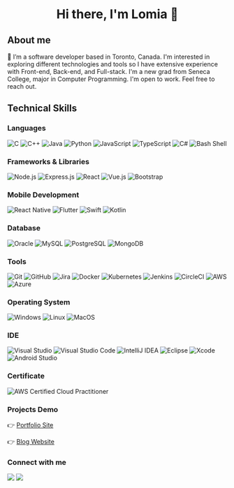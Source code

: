 <h1 align="center"> Hi there, I'm Lomia 👋 </h1>

## About me
<p> 👀 I’m a software developer based in Toronto, Canada. I'm interested in exploring different technologies and tools so I have extensive experience with Front-end, Back-end, and Full-stack. I'm a new grad from Seneca College, major in Computer Programming. I'm open to work. Feel free to reach out. </p>



## Technical Skills

### Languages
![C](https://img.shields.io/badge/-C-A8B9CC?style=flat&logo=C&logoColor=white)
![C++](https://img.shields.io/badge/-C++-00599C?style=flat&logo=C%2B%2B&logoColor=white)
![Java](https://img.shields.io/badge/-Java-007396?style=flat&logo=Java&logoColor=white)
![Python](https://img.shields.io/badge/-Python-3776AB?style=flat&logo=Python&logoColor=white)
![JavaScript](https://img.shields.io/badge/-JavaScript-F7DF1E?style=flat&logo=JavaScript&logoColor=black)
![TypeScript](https://img.shields.io/badge/-TypeScript-3178C6?style=flat&logo=TypeScript&logoColor=white)
![C#](https://img.shields.io/badge/-C%23-239120?style=flat&logo=C-Sharp&logoColor=white)
![Bash Shell](https://img.shields.io/badge/-Bash-4EAA25?style=flat&logo=GNU-Bash&logoColor=white)

### Frameworks & Libraries
![Node.js](https://img.shields.io/badge/-Node.js-339933?style=flat&logo=Node.js&logoColor=white)
![Express.js](https://img.shields.io/badge/-Express.js-000000?style=flat&logo=Express&logoColor=white)
![React](https://img.shields.io/badge/-React-61DAFB?style=flat&logo=React&logoColor=white)
![Vue.js](https://img.shields.io/badge/-Vue.js-4FC08D?style=flat&logo=Vue.js&logoColor=white)
![Bootstrap](https://img.shields.io/badge/-Bootstrap-7952B3?style=flat&logo=Bootstrap&logoColor=white)

### Mobile Development
![React Native](https://img.shields.io/badge/-React%20Native-61DAFB?style=flat&logo=React&logoColor=white)
![Flutter](https://img.shields.io/badge/-Flutter-02569B?style=flat&logo=Flutter&logoColor=white)
![Swift](https://img.shields.io/badge/-Swift-FA7343?style=flat&logo=Swift&logoColor=white)
![Kotlin](https://img.shields.io/badge/-Kotlin-0095D5?style=flat&logo=Kotlin&logoColor=white)

### Database
![Oracle](https://img.shields.io/badge/-Oracle-F80000?style=flat&logo=Oracle&logoColor=white)
![MySQL](https://img.shields.io/badge/-MySQL-4479A1?style=flat&logo=MySQL&logoColor=white)
![PostgreSQL](https://img.shields.io/badge/-PostgreSQL-336791?style=flat&logo=PostgreSQL&logoColor=white)
![MongoDB](https://img.shields.io/badge/-MongoDB-47A248?style=flat&logo=MongoDB&logoColor=white)

### Tools
![Git](https://img.shields.io/badge/-Git-F05032?style=flat&logo=Git&logoColor=white)
![GitHub](https://img.shields.io/badge/-GitHub-181717?style=flat&logo=GitHub&logoColor=white)
![Jira](https://img.shields.io/badge/-Jira-0052CC?style=flat&logo=Jira&logoColor=white)
![Docker](https://img.shields.io/badge/-Docker-2496ED?style=flat&logo=Docker&logoColor=white)
![Kubernetes](https://img.shields.io/badge/-Kubernetes-326CE5?style=flat&logo=Kubernetes&logoColor=white)
![Jenkins](https://img.shields.io/badge/-Jenkins-D24939?style=flat&logo=Jenkins&logoColor=white)
![CircleCI](https://img.shields.io/badge/-CircleCI-343434?style=flat&logo=CircleCI&logoColor=white)
![AWS](https://img.shields.io/badge/-AWS-232F3E?style=flat&logo=Amazon-AWS&logoColor=white)
![Azure](https://img.shields.io/badge/-Azure-0089D6?style=flat&logo=Microsoft-Azure&logoColor=white)

### Operating System
![Windows](https://img.shields.io/badge/-Windows-0078D6?style=flat&logo=Windows&logoColor=white)
![Linux](https://img.shields.io/badge/-Linux-FCC624?style=flat&logo=Linux&logoColor=white)
![MacOS](https://img.shields.io/badge/-MacOS-000000?style=flat&logo=Apple&logoColor=white)

### IDE
![Visual Studio](https://img.shields.io/badge/-Visual%20Studio-5C2D91?style=flat&logo=Visual-Studio&logoColor=white)
![Visual Studio Code](https://img.shields.io/badge/-Visual%20Studio%20Code-007ACC?style=flat&logo=Visual-Studio-Code&logoColor=white)
![IntelliJ IDEA](https://img.shields.io/badge/-IntelliJ%20IDEA-000000?style=flat&logo=IntelliJ-IDEA&logoColor=white)
![Eclipse](https://img.shields.io/badge/-Eclipse-2C2255?style=flat&logo=Eclipse-IDE&logoColor=white)
![Xcode](https://img.shields.io/badge/-Xcode-147EFB?style=flat&logo=Xcode&logoColor=white)
![Android Studio](https://img.shields.io/badge/-Android%20Studio-3DDC84?style=flat&logo=Android-Studio&logoColor=white)

### Certificate
![AWS Certified Cloud Practitioner](https://img.shields.io/badge/-AWS%20Certified%20Cloud%20Practitioner-232F3E?style=flat&logo=Amazon-AWS&logoColor=white)


### Projects Demo
👉 [Portfolio Site](https://lomia-portfolio.netlify.app/)

👉 [Blog Website](https://troubled-ox-robe.cyclic.app/)

### Connect with me
<a href="mailto:lomia5w@gmail.com"><img src="https://img.shields.io/badge/-Gmail-grey?style=flat&logo=Gmail&logoColor=red"/><a> </a><a href="https://www.linkedin.com/in/lomiawu"><img src="https://img.shields.io/badge/-Lomia%20Wu%20-0077B5?style=flat&logo=Linkedin&logoColor=white"/></a>

<!---
LomiaW/LomiaW is a ✨ special ✨ repository because its `README.md` (this file) appears on your GitHub profile.
You can click the Preview link to take a look at your changes.
--->
